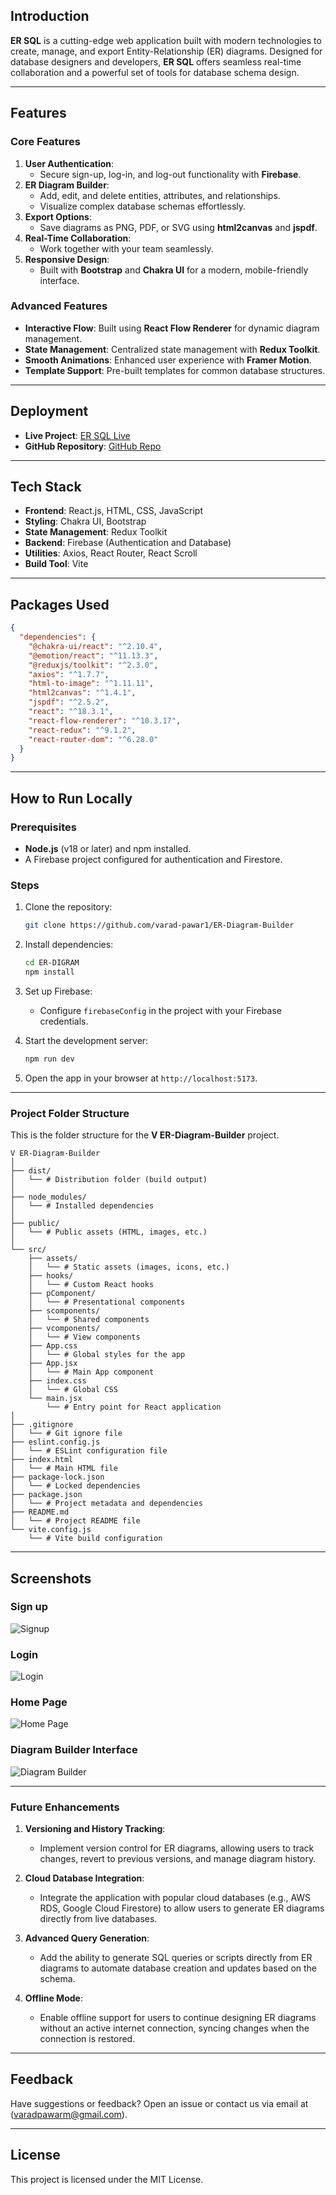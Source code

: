 ## **Introduction**

**ER SQL** is a cutting-edge web application built with modern technologies to create, manage, and export Entity-Relationship (ER) diagrams. Designed for database designers and developers, **ER SQL** offers seamless real-time collaboration and a powerful set of tools for database schema design.

---

## **Features**

### **Core Features**

1. **User Authentication**:
   - Secure sign-up, log-in, and log-out functionality with **Firebase**.
2. **ER Diagram Builder**:
   - Add, edit, and delete entities, attributes, and relationships.
   - Visualize complex database schemas effortlessly.
3. **Export Options**:
   - Save diagrams as PNG, PDF, or SVG using **html2canvas** and **jspdf**.
4. **Real-Time Collaboration**:
   - Work together with your team seamlessly.
5. **Responsive Design**:
   - Built with **Bootstrap** and **Chakra UI** for a modern, mobile-friendly interface.

### **Advanced Features**

- **Interactive Flow**: Built using **React Flow Renderer** for dynamic diagram management.
- **State Management**: Centralized state management with **Redux Toolkit**.
- **Smooth Animations**: Enhanced user experience with **Framer Motion**.
- **Template Support**: Pre-built templates for common database structures.

---

## **Deployment**

- **Live Project**: [ER SQL Live](https://er-sql.netlify.app/)
- **GitHub Repository**: [GitHub Repo](https://github.com/varad-pawar1/ER-Diagram-Builder)

---

## **Tech Stack**

- **Frontend**: React.js, HTML, CSS, JavaScript
- **Styling**: Chakra UI, Bootstrap
- **State Management**: Redux Toolkit
- **Backend**: Firebase (Authentication and Database)
- **Utilities**: Axios, React Router, React Scroll
- **Build Tool**: Vite

---

## **Packages Used**

```json
{
  "dependencies": {
    "@chakra-ui/react": "^2.10.4",
    "@emotion/react": "^11.13.3",
    "@reduxjs/toolkit": "^2.3.0",
    "axios": "^1.7.7",
    "html-to-image": "^1.11.11",
    "html2canvas": "^1.4.1",
    "jspdf": "^2.5.2",
    "react": "^18.3.1",
    "react-flow-renderer": "^10.3.17",
    "react-redux": "^9.1.2",
    "react-router-dom": "^6.28.0"
  }
}
```

---

## **How to Run Locally**

### Prerequisites

- **Node.js** (v18 or later) and npm installed.
- A Firebase project configured for authentication and Firestore.

### Steps

1. Clone the repository:

   ```bash
   git clone https://github.com/varad-pawar1/ER-Diagram-Builder
   ```

2. Install dependencies:

   ```bash
   cd ER-DIGRAM
   npm install
   ```

3. Set up Firebase:

   - Configure `firebaseConfig` in the project with your Firebase credentials.

4. Start the development server:

   ```bash
   npm run dev
   ```

5. Open the app in your browser at `http://localhost:5173`.

---

### Project Folder Structure

This is the folder structure for the **V ER-Diagram-Builder** project.

```
V ER-Diagram-Builder
│
├── dist/
│   └── # Distribution folder (build output)
│
├── node_modules/
│   └── # Installed dependencies
│
├── public/
│   └── # Public assets (HTML, images, etc.)
│
└── src/
    ├── assets/
    │   └── # Static assets (images, icons, etc.)
    ├── hooks/
    │   └── # Custom React hooks
    ├── pComponent/
    │   └── # Presentational components
    ├── scomponents/
    │   └── # Shared components
    ├── vcomponents/
    │   └── # View components
    ├── App.css
    │   └── # Global styles for the app
    ├── App.jsx
    │   └── # Main App component
    ├── index.css
    │   └── # Global CSS
    └── main.jsx
        └── # Entry point for React application
│
├── .gitignore
│   └── # Git ignore file
├── eslint.config.js
│   └── # ESLint configuration file
├── index.html
│   └── # Main HTML file
├── package-lock.json
│   └── # Locked dependencies
├── package.json
│   └── # Project metadata and dependencies
├── README.md
│   └── # Project README file
└── vite.config.js
    └── # Vite build configuration
```

---

## **Screenshots**

### **Sign up**

![Signup](https://github.com/user-attachments/assets/f1c56654-0bb2-4009-895c-4f7991bee648)

### **Login**

![Login](https://github.com/user-attachments/assets/8153063b-5f49-4853-9013-3e3306f3a575)

### **Home Page**

![Home Page](https://github.com/user-attachments/assets/2d9725f0-2602-491a-ac71-6d5336405bba)

### **Diagram Builder Interface**

![Diagram Builder](https://github.com/user-attachments/assets/85aaffaf-94ee-4723-9fa7-96ba13ee5c32)

---

### **Future Enhancements**

1. **Versioning and History Tracking**:

   - Implement version control for ER diagrams, allowing users to track changes, revert to previous versions, and manage diagram history.

2. **Cloud Database Integration**:

   - Integrate the application with popular cloud databases (e.g., AWS RDS, Google Cloud Firestore) to allow users to generate ER diagrams directly from live databases.

3. **Advanced Query Generation**:

   - Add the ability to generate SQL queries or scripts directly from ER diagrams to automate database creation and updates based on the schema.

4. **Offline Mode**:
   - Enable offline support for users to continue designing ER diagrams without an active internet connection, syncing changes when the connection is restored.

---

## **Feedback**

Have suggestions or feedback? Open an issue or contact us via email at (varadpawarm@gmail.com).

---

## **License**

This project is licensed under the MIT License.
